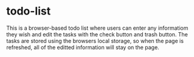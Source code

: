 # todo-list

This is a browser-based todo list where users can enter any informatiom they wish and edit the tasks with the check button and trash button. The tasks are stored using the browsers local storage, so when the page is refreshed, all of the editted information will stay on the page.
